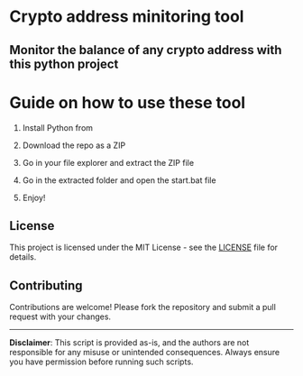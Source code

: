 # Crypto address minitoring tool  

## Monitor the balance of any crypto address with this python project    
     
# Guide on how to use these tool 
  
1. Install Python from  
     
2. Download the repo as a ZIP
  
3. Go in your file explorer and extract the ZIP file  

4. Go in the extracted folder and open the start.bat file  
 
5. Enjoy!
  
## License       
 
This project is licensed under the MIT License - see the [LICENSE](LICENSE) file for details. 
     
## Contributing 

Contributions are welcome! Please fork the repository and submit a pull request with your changes.     
  
---     
    
**Disclaimer**: This script is provided as-is, and the authors are not responsible for any misuse or unintended consequences. Always ensure you have permission before running such scripts.